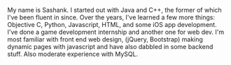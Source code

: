My name is Sashank. I started out with Java and C++, the former of which I've been fluent in since. Over the years, I've learned a few more things: Objective C, Python, Javascript, HTML, and some iOS app development. I've done a game development internship and another one for web dev. I'm most familiar with front end web design, (jQuery, Bootstrap) making dynamic pages with javascript and have also dabbled in some backend stuff. Also moderate experience with MySQL.
